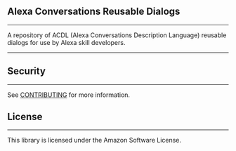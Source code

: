 ## Alexa Conversations Reusable Dialogs
___
A repository of ACDL (Alexa Conversations Description Language) reusable dialogs for use by Alexa skill developers.

___
## Security
___
See [CONTRIBUTING](CONTRIBUTING.md#security-issue-notifications) for more information.

## License
___
This library is licensed under the Amazon Software License.

